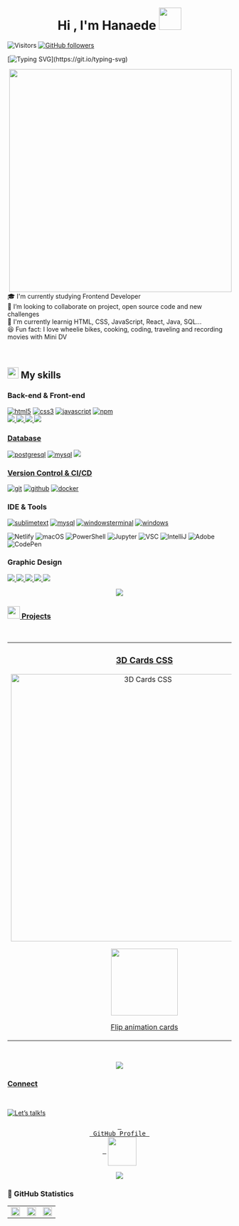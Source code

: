 
<h1 align="center"><b>Hi , I'm Hanaede </b><img src="https://media.giphy.com/media/hvRJCLFzcasrR4ia7z/giphy.gif" width="50"></h1>  
<!--  -->

![Visitors](https://api.visitorbadge.io/api/visitors?path=https%3A%2F%2Fgithub.com%2FHanaede%2FHanaede&label=Visitors&labelColor=%23f4f5f5&countColor=%23202222&style=flat-square&labelStyle=lower) [![GitHub followers](https://img.shields.io/github/followers/Hanaede.svg?style=social&label=Follow)](https://github.com/Hanaede?tab=followers)
<br/>

[![Typing SVG](https://readme-typing-svg.demolab.com?font=Roboto&weight=700&size=40&duration=2500&pause=1000&color=BE97C6&background=85FF4000&center=true&vCenter=true&width=1000&lines=Frontend+Developer+student;Learning+HTML%2C+CSS%2C+JS%2C+React%2C+Java%2C+Sql...)](https://git.io/typing-svg)



<img align="right" width="500" height="500" src="https://github.com/Hanaede/Hanaede/assets/115145469/839bdc72-b19b-4458-bcb8-f2217a30406a">  
<!--
```javascript
const thai = {
  pronouns: "she" | "her",
  code: [Javascript, Typescript, HTML, CSS, Ruby, Python, Java],
  tools: [React, Redux, Node, Storybook, Styled-Components, Jest, Docker],
  architecture: ["microservices", "event-driven", "design system pattern"],
  techCommunities: {
                        coorganizer: "AfroPython",
                        speaker: "Latinity",
                        mentor: "EducaTRANSforma"
                      },
 challenge: "I am doing the #100DaysOfCode challenge focused on react and typescript"
}
``` -->


🎓 I'm currently studying Frontend Developer  
🤝 I’m looking to collaborate on project, open source code and new challenges  
📓 I'm currently learnig HTML, CSS, JavaScript, React, Java, SQL...    
😆 Fun fact: I love wheelie bikes, cooking, coding, traveling and recording movies with Mini DV


<!---------- Skills ---------->
    
<br/>

## <img src = "https://media2.giphy.com/media/QssGEmpkyEOhBCb7e1/giphy.gif?cid=ecf05e47a0n3gi1bfqntqmob8g9aid1oyj2wr3ds3mg700bl&rid=giphy.gif" width = 25px> My skills  
 <h3>Back-end & Front-end</h3>
<a href="https://html.spec.whatwg.org/multipage/" target="_blank"><img src="https://img.shields.io/badge/-HTML-white?logo=html5&style=for-the-badge" alt="html5"/></a>
<a href="https://www.w3.org/Style/CSS" target="_blank"><img src="https://img.shields.io/badge/-CSS-white?logo=css3&logoColor=1572B6&style=for-the-badge" alt="css3"/></a>
<a href="https://developer.mozilla.org/en-US/docs/Web/JavaScript" target="_blank"><img src="https://img.shields.io/badge/JavaScript-white.svg?style=for-the-badge&logo=javascript&logoColor=#F7DF1E" alt="javascript"/></a>
<a href="https://www.npmjs.com/" target="_blank"><img src="https://img.shields.io/badge/-npm-white?logo=npm&logoColor=CB3837&style=for-the-badge" alt="npm"/></a>
<br>

  <a href="https://www.oracle.com/es/java/" target="_blank">
    <img src="https://img.shields.io/badge/java-%23ED8B00.svg?style=for-the-badge&logo=openjdk&logoColor=white">
  <a href="https://www.python.org" target="_blank">
    <img src="https://img.shields.io/badge/Python-FFD43B?style=for-the-badge&logo=python&logoColor=blue">
  </a>
  <a href="https://nextjs.org/" target="_blank">
    <img src="https://img.shields.io/badge/Next-black?style=for-the-badge&logo=next.js&logoColor=white">
  <a href="https://nodejs.org/es" target="_blank">
    <img src="https://img.shields.io/badge/node.js-6DA55F?style=for-the-badge&logo=node.js&logoColor=white">

<h3>Database</h3>
<a href="https://www.postgresql.org/" target="_blank"><img src="https://img.shields.io/badge/-postgresql-white?logo=postgresql&logoColor=4169E1&style=for-the-badge" alt="postgresql"/></a>
<a href="https://www.mysql.com/" target="_blank"><img src="https://img.shields.io/badge/-mysql-white?logo=mysql&logoColor=4479A1&style=for-the-badge" alt="mysql"/></a>
<a href="https://www.sqlite.org/index.html">
  <img src="https://img.shields.io/badge/SQLite-07405E?style=for-the-badge&logo=sqlite&logoColor=white">
  
<h3>Version Control & CI/CD</h3>
<a href="https://git-scm.com/" target="_blank"><img src="https://img.shields.io/badge/-git-white?logo=git&logoColor=F05032&style=for-the-badge" alt="git"/></a>
<a href="https://github.com/" target="_blank"><img src="https://img.shields.io/badge/-github-white?logo=github&logoColor=181717&style=for-the-badge" alt="github"/></a>
<a href="https://www.docker.com/" target="_blank"><img src="https://img.shields.io/badge/-docker-white?logo=docker&logoColor=2496ED&style=for-the-badge" alt="docker"/></a>

<h3>IDE & Tools</h3>
<a href="https://www.sublimetext.com/" target="_blank"><img src="https://img.shields.io/badge/-sublime_text-white?logo=sublimetext&logoColor=FF9800&style=for-the-badge" alt="sublimetext"/></a>
<a href="https://www.mysql.com/products/workbench/" target="_blank"><img src="https://img.shields.io/badge/-mysql_workbench-white?logo=mysql&logoColor=4479A1&style=for-the-badge" alt="mysql"/></a>
<a href="https://github.com/microsoft/terminal" target="_blank"><img src="https://img.shields.io/badge/-windows_terminal-white?logo=windowsterminal&logoColor=4D4D4D&style=for-the-badge" alt="windowsterminal"/></a>
<a href="https://www.microsoft.com/en-us/windows" target="_blank"><img src="https://img.shields.io/badge/-windows-white?logo=windows&logoColor=0078D6&style=for-the-badge" alt="windows"/></a>

![Netlify](https://img.shields.io/badge/Netlify-00C7B7?style=for-the-badge&logo=netlify&logoColor=white)
![macOS](https://img.shields.io/badge/mac%20os-000000?style=for-the-badge&logo=macos&logoColor=F0F0F0)
![PowerShell](https://img.shields.io/badge/PowerShell-%235391FE.svg?style=for-the-badge&logo=powershell&logoColor=white)
![Jupyter](https://img.shields.io/badge/Jupyter-F37626.svg?&style=for-the-badge&logo=Jupyter&logoColor=white)
![VSC](https://img.shields.io/badge/Visual_Studio_Code-0078D4?style=for-the-badge&logo=visual%20studio%20code&logoColor=white)
![IntelliJ](https://img.shields.io/badge/IntelliJ_IDEA-000000.svg?style=for-the-badge&logo=intellij-idea&logoColor=white)
![Adobe](https://img.shields.io/badge/Adobe%20Creative%20Cloud-DA1F26?style=for-the-badge&logo=Adobe%20Creative%20Cloud&logoColor=white)
![CodePen](https://img.shields.io/badge/Codepen-000000?style=for-the-badge&logo=codepen&logoColor=white)


<h3>Graphic Design</h3>
<p align="left">
  <a href="https://www.adobe.com/es/products/illustrator.html">
    <img src="https://img.shields.io/badge/Adobe%20Illustrator-FF9A00?style=for-the-badge&logo=adobe%20illustrator&logoColor=white">
  <a href="https://www.adobe.com/es/products/indesign.html">
    <img src="https://img.shields.io/badge/Adobe%20InDesign-FF3366?style=for-the-badge&logo=Adobe%20InDesign&logoColor=white">
  <a href="https://www.adobe.com/es/products/photoshop-lightroom.html">
    <img src="https://img.shields.io/badge/Adobe%20Lightroom-31A8FF?style=for-the-badge&logo=Adobe%20Lightroom&logoColor=white">
  <a href="https://www.adobe.com/es/products/premiere.html">  
    <img src="https://img.shields.io/badge/Adobe%20Premiere%20Pro-9999FF?style=for-the-badge&logo=Adobe%20Premiere%20Pro&logoColor=white">
  <a href="https://www.figma.com/">
    <img src="https://img.shields.io/badge/Figma-F24E1E?style=for-the-badge&logo=figma&logoColor=white">
 </p>
<!---------- Skills ---------->

<!----------- gradient line ---------->
<p  align="center">
<img src="https://user-images.githubusercontent.com/73097560/115834477-dbab4500-a447-11eb-908a-139a6edaec5c.gif">             
<br>
<!---------- gradient line ---------->

<!---------- Project ---------->
<h3> <img src="https://github.com/Hanaede/Hanaede/assets/115145469/fa6d55d7-1728-42e5-bdd5-c130ee37618d" width="28"/> Projects</h3>
<br>
<table>
<tr>
<td width="50%">
<h3 align="center">3D Cards CSS</h3>
<div align="center">
<a href="https://3d-cards-css.netlify.app/"><img src="https://github.com/Hanaede/Hanaede/assets/115145469/654e3c55-d7df-4d3d-ac8c-f90bbaf3388d" width="600" alt="3D Cards CSS"></a>
<p>
<a href="https://3d-cards-css.netlify.app/" target="_blank">
<img src="https://img.shields.io/badge/netlify-%23000000.svg?style=for-the-badge&logo=netlify&logoColor=#00C7B7" width="150">
</a>
</p>
<p>Flip animation cards</p>
</div>

</td>

<td width="50%">          
<h3 align="center">Tolomalo indie magazine</h3>
<div align="center">
<a href="https://tolomalo-web-def.netlify.app/"><img src="https://github.com/Hanaede/Hanaede/assets/115145469/8c72b417-adbd-4720-822f-76c43ccab5e3" width="600" alt="3D Cards CSS"></a>
<br>
<p>
<a href="https://tolomalo-web-def.netlify.app/" target="_blank">
<img src="https://img.shields.io/badge/netlify-%23000000.svg?style=for-the-badge&logo=netlify&logoColor=#00C7B7" width="150">
</a>
</p>
<p>Web design for an indie cultural magazine</p>
</div>
</table>
</div>
<br>
<!---------- Project ---------->

<!---------- gradient line ---------->
<p  align="center">
<img src="https://user-images.githubusercontent.com/73097560/115834477-dbab4500-a447-11eb-908a-139a6edaec5c.gif">             
<br>
<!---------- gradient line ---------->

<!---------- Connect ---------->
<h3>Connect</h3>
<br>

![Let’s talk!s](https://github.com/Hanaede/Hanaede/assets/115145469/1a82f092-7dcb-4e16-9298-45ba8fae31ce)
<br>
<div align="center">

[<kbd > <br> GitHub Profile <br> </kbd>][Link]
<a href="mailto:hanaededev@gmail.com" target="blank">
<img align="center" src="https://github.com/Hanaede/Hanaede/assets/115145469/b61d66ec-64ca-4da8-8f3c-56f52adf9cfe" style="height: 4rem"/>
</a>
</div>

[Link]: https://github.com/Hanaede
<!---------- Connect ---------->


<!---------- gradient line ---------->
<p  align="center">
<img src="https://user-images.githubusercontent.com/73097560/115834477-dbab4500-a447-11eb-908a-139a6edaec5c.gif">             
<br>
<!---------- gradient line ---------->

<!---------- Statistics ---------->
<h3>🏅 GitHub Statistics</h3>
<div align="center">
<table>
  <tr>
    <td>
    <img src="https://github-readme-stats.vercel.app/api?username=Hanaede&show_icons=true&theme=swift" width="100%"/>
    </td>
    <td>
    <img src="https://github-readme-streak-stats.herokuapp.com?user=Hanaede&theme=swift&card_width=400" width="100%"/>
    </td>
    <td>
    <img src="https://github-profile-trophy.vercel.app/?username=Hanaede&row=2&column=4&theme=oldie&no-frame=true&margin-w=15&margin-h=15" width="100%"/>
    </td>
  </tr>
</table>
</div>
<!---------- Statistics ---------->

